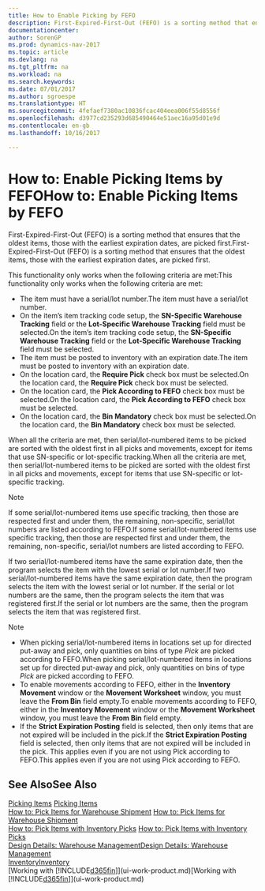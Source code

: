 ```yaml
---
title: How to Enable Picking by FEFO
description: First-Expired-First-Out (FEFO) is a sorting method that ensures that the oldest items, those with the earliest expiration dates, are picked first.
documentationcenter: 
author: SorenGP
ms.prod: dynamics-nav-2017
ms.topic: article
ms.devlang: na
ms.tgt_pltfrm: na
ms.workload: na
ms.search.keywords: 
ms.date: 07/01/2017
ms.author: sgroespe
ms.translationtype: HT
ms.sourcegitcommit: 4fefaef7380ac10836fcac404eea006f55d8556f
ms.openlocfilehash: d3977cd235293d685490464e51aec16a95d01e9d
ms.contentlocale: en-gb
ms.lasthandoff: 10/16/2017

---
```

# <a name="how-to-enable-picking-items-by-fefo"></a><span data-ttu-id="3a2ea-103">How to: Enable Picking Items by FEFO</span><span class="sxs-lookup"><span data-stu-id="3a2ea-103">How to: Enable Picking Items by FEFO</span></span>
<span data-ttu-id="3a2ea-104">First-Expired-First-Out (FEFO) is a sorting method that ensures that the oldest items, those with the earliest expiration dates, are picked first.</span><span class="sxs-lookup"><span data-stu-id="3a2ea-104">First-Expired-First-Out (FEFO) is a sorting method that ensures that the oldest items, those with the earliest expiration dates, are picked first.</span></span>  

 <span data-ttu-id="3a2ea-105">This functionality only works when the following criteria are met:</span><span class="sxs-lookup"><span data-stu-id="3a2ea-105">This functionality only works when the following criteria are met:</span></span>  

-   <span data-ttu-id="3a2ea-106">The item must have a serial/lot number.</span><span class="sxs-lookup"><span data-stu-id="3a2ea-106">The item must have a serial/lot number.</span></span>  
-   <span data-ttu-id="3a2ea-107">On the item’s item tracking code setup, the **SN-Specific Warehouse Tracking** field or the **Lot-Specific Warehouse Tracking** field must be selected.</span><span class="sxs-lookup"><span data-stu-id="3a2ea-107">On the item’s item tracking code setup, the **SN-Specific Warehouse Tracking** field or the **Lot-Specific Warehouse Tracking** field must be selected.</span></span>  
-   <span data-ttu-id="3a2ea-108">The item must be posted to inventory with an expiration date.</span><span class="sxs-lookup"><span data-stu-id="3a2ea-108">The item must be posted to inventory with an expiration date.</span></span>  
-   <span data-ttu-id="3a2ea-109">On the location card, the **Require Pick** check box must be selected.</span><span class="sxs-lookup"><span data-stu-id="3a2ea-109">On the location card, the **Require Pick** check box must be selected.</span></span>  
-   <span data-ttu-id="3a2ea-110">On the location card, the **Pick According to FEFO** check box must be selected.</span><span class="sxs-lookup"><span data-stu-id="3a2ea-110">On the location card, the **Pick According to FEFO** check box must be selected.</span></span>  
-   <span data-ttu-id="3a2ea-111">On the location card, the **Bin Mandatory** check box must be selected.</span><span class="sxs-lookup"><span data-stu-id="3a2ea-111">On the location card, the **Bin Mandatory** check box must be selected.</span></span>  

 <span data-ttu-id="3a2ea-112">When all the criteria are met, then serial/lot-numbered items to be picked are sorted with the oldest first in all picks and movements, except for items that use SN-specific or lot-specific tracking.</span><span class="sxs-lookup"><span data-stu-id="3a2ea-112">When all the criteria are met, then serial/lot-numbered items to be picked are sorted with the oldest first in all picks and movements, except for items that use SN-specific or lot-specific tracking.</span></span>  

> [!NOTE]  
>  <span data-ttu-id="3a2ea-113">If some serial/lot-numbered items use specific tracking, then those are respected first and under them, the remaining, non-specific, serial/lot numbers are listed according to FEFO.</span><span class="sxs-lookup"><span data-stu-id="3a2ea-113">If some serial/lot-numbered items use specific tracking, then those are respected first and under them, the remaining, non-specific, serial/lot numbers are listed according to FEFO.</span></span>  

 <span data-ttu-id="3a2ea-114">If two serial/lot-numbered items have the same expiration date, then the program selects the item with the lowest serial or lot number.</span><span class="sxs-lookup"><span data-stu-id="3a2ea-114">If two serial/lot-numbered items have the same expiration date, then the program selects the item with the lowest serial or lot number.</span></span> <span data-ttu-id="3a2ea-115">If the serial or lot numbers are the same, then the program selects the item that was registered first.</span><span class="sxs-lookup"><span data-stu-id="3a2ea-115">If the serial or lot numbers are the same, then the program selects the item that was registered first.</span></span>  

> [!NOTE]  
>  -   <span data-ttu-id="3a2ea-116">When picking serial/lot-numbered items in locations set up for directed put-away and pick, only quantities on bins of type *Pick* are picked according to FEFO.</span><span class="sxs-lookup"><span data-stu-id="3a2ea-116">When picking serial/lot-numbered items in locations set up for directed put-away and pick, only quantities on bins of type *Pick* are picked according to FEFO.</span></span>  
> -   <span data-ttu-id="3a2ea-117">To enable movements according to FEFO, either in the **Inventory Movement** window or the **Movement Worksheet** window, you must leave the **From Bin** field empty.</span><span class="sxs-lookup"><span data-stu-id="3a2ea-117">To enable movements according to FEFO, either in the **Inventory Movement** window or the **Movement Worksheet** window, you must leave the **From Bin** field empty.</span></span>  
> -   <span data-ttu-id="3a2ea-118">If the **Strict Expiration Posting** field is selected, then only items that are not expired will be included in the pick.</span><span class="sxs-lookup"><span data-stu-id="3a2ea-118">If the **Strict Expiration Posting** field is selected, then only items that are not expired will be included in the pick.</span></span> <span data-ttu-id="3a2ea-119">This applies even if you are not using Pick according to FEFO.</span><span class="sxs-lookup"><span data-stu-id="3a2ea-119">This applies even if you are not using Pick according to FEFO.</span></span>  

## <a name="see-also"></a><span data-ttu-id="3a2ea-120">See Also</span><span class="sxs-lookup"><span data-stu-id="3a2ea-120">See Also</span></span>  
<span data-ttu-id="3a2ea-121">[Picking Items](warehouse-pick-items.md) </span><span class="sxs-lookup"><span data-stu-id="3a2ea-121">[Picking Items](warehouse-pick-items.md) </span></span>  
<span data-ttu-id="3a2ea-122">[How to: Pick Items for Warehouse Shipment](warehouse-how-to-pick-items-for-warehouse-shipment.md) </span><span class="sxs-lookup"><span data-stu-id="3a2ea-122">[How to: Pick Items for Warehouse Shipment](warehouse-how-to-pick-items-for-warehouse-shipment.md) </span></span>  
<span data-ttu-id="3a2ea-123">[How to: Pick Items with Inventory Picks](warehouse-how-to-pick-items-with-inventory-picks.md) </span><span class="sxs-lookup"><span data-stu-id="3a2ea-123">[How to: Pick Items with Inventory Picks](warehouse-how-to-pick-items-with-inventory-picks.md) </span></span>  
[<span data-ttu-id="3a2ea-124">Design Details: Warehouse Management</span><span class="sxs-lookup"><span data-stu-id="3a2ea-124">Design Details: Warehouse Management</span></span>](design-details-warehouse-management.md)  
[<span data-ttu-id="3a2ea-125">Inventory</span><span class="sxs-lookup"><span data-stu-id="3a2ea-125">Inventory</span></span>](inventory-manage-inventory.md)  
<span data-ttu-id="3a2ea-126">[Working with [!INCLUDE[d365fin](includes/d365fin_md.md)]](ui-work-product.md)</span><span class="sxs-lookup"><span data-stu-id="3a2ea-126">[Working with [!INCLUDE[d365fin](includes/d365fin_md.md)]](ui-work-product.md)</span></span>

